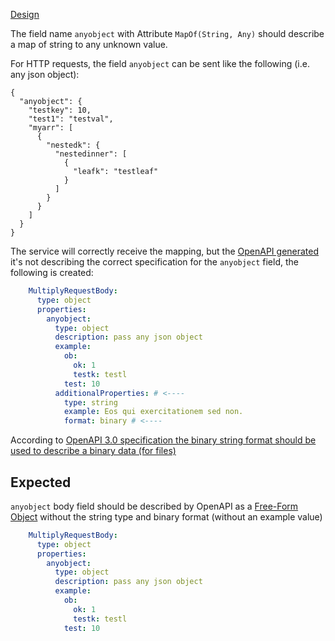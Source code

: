 
[Design](./design/design.go)

The field name `anyobject` with Attribute `MapOf(String, Any)` should describe
a map of string to any unknown value.


For HTTP requests, the field `anyobject` can be sent like the following (i.e. any json object):

```jsonc
{
  "anyobject": {
    "testkey": 10,
    "test1": "testval",
    "myarr": [
      {
        "nestedk": {
          "nestedinner": [
            {
              "leafk": "testleaf"
            }
          ]
        }
      }
    ]
  }
}
```

The service will correctly receive the mapping, but the [OpenAPI generated](./gen/http/openapi3.yaml#L53)
it's not describing the correct specification for the `anyobject` field, the following is created:

```yaml
    MultiplyRequestBody:
      type: object
      properties:
        anyobject:
          type: object
          description: pass any json object
          example:
            ob:
              ok: 1
              testk: testl
            test: 10
          additionalProperties: # <----
            type: string
            example: Eos qui exercitationem sed non.
            format: binary # <----
```

According to [OpenAPI 3.0 specification the binary string format should be used to describe a binary data (for files)](https://swagger.io/docs/specification/data-models/data-types/#format)



## Expected

`anyobject` body field should be described by OpenAPI as a [Free-Form Object](https://swagger.io/docs/specification/data-models/data-types/#free-form) without the string type and binary format (without an example value)


```yaml
    MultiplyRequestBody:
      type: object
      properties:
        anyobject:
          type: object
          description: pass any json object
          example:
            ob:
              ok: 1
              testk: testl
            test: 10
```
